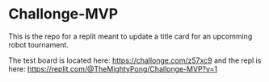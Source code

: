 # Challonge-MVP

This is the repo for a replit meant to update a title card for an upcomming robot tournament.

The test board is located here: https://challonge.com/z57xc9 and the repl is here: https://replit.com/@TheMightyPong/Challonge-MVP?v=1
